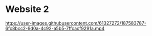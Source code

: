 <h1>Website 2</h1>

https://user-images.githubusercontent.com/61327272/187583787-6fc8bcc2-9d0a-4c92-a5b5-7ffcacf9291a.mp4
